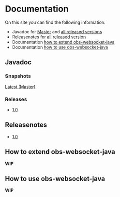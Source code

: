 # Documentation
On this site you can find the following information:
- Javadoc for [Master](#snapshots) and [all released versions](#releases)
- Releasenotes for [all released version](#releasenotes)
- Documentation [how to extend obs-websocket-java](#how-to-extend-obs-websocket-java)
- Documentation [how to use obs-websocket-java](how-to-use-obs-websocket-java)

## Javadoc
### Snapshots
[Latest (Master)](https://harm27.github.io/obs-websocket-java/snapshot)
 
### Releases
- [1.0](https://harm27.github.io/obs-websocket-java/release/1.0)

## Releasenotes
- [1.0](https://harm27.github.io/obs-websocket-java/releasenotes/1.0)

## How to extend obs-websocket-java
**WIP**

## How to use obs-websocket-java
**WIP**
